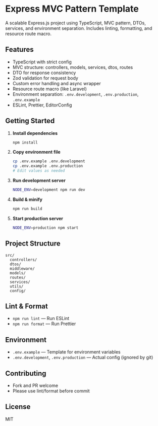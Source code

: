 # Express MVC Pattern Template

A scalable Express.js project using TypeScript, MVC pattern, DTOs, services, and environment separation. Includes linting, formatting, and resource route macro.

## Features

- TypeScript with strict config
- MVC structure: controllers, models, services, dtos, routes
- DTO for response consistency
- Zod validation for request body
- Custom error handling and async wrapper
- Resource route macro (like Laravel)
- Environment separation: `.env.development`, `.env.production`, `.env.example`
- ESLint, Prettier, EditorConfig

## Getting Started

1. **Install dependencies**
   ```bash
   npm install
   ```
2. **Copy environment file**
   ```bash
   cp .env.example .env.development
   cp .env.example .env.production
   # Edit values as needed
   ```
3. **Run development server**
   ```bash
   NODE_ENV=development npm run dev
   ```
4. **Build & minify**
   ```bash
   npm run build
   ```
5. **Start production server**
   ```bash
   NODE_ENV=production npm start
   ```

## Project Structure

```
src/
  controllers/
  dtos/
  middleware/
  models/
  routes/
  services/
  utils/
  config/
```

## Lint & Format

- `npm run lint` — Run ESLint
- `npm run format` — Run Prettier

## Environment

- `.env.example` — Template for environment variables
- `.env.development`, `.env.production` — Actual config (ignored by git)

## Contributing

- Fork and PR welcome
- Please use lint/format before commit

## License

MIT
